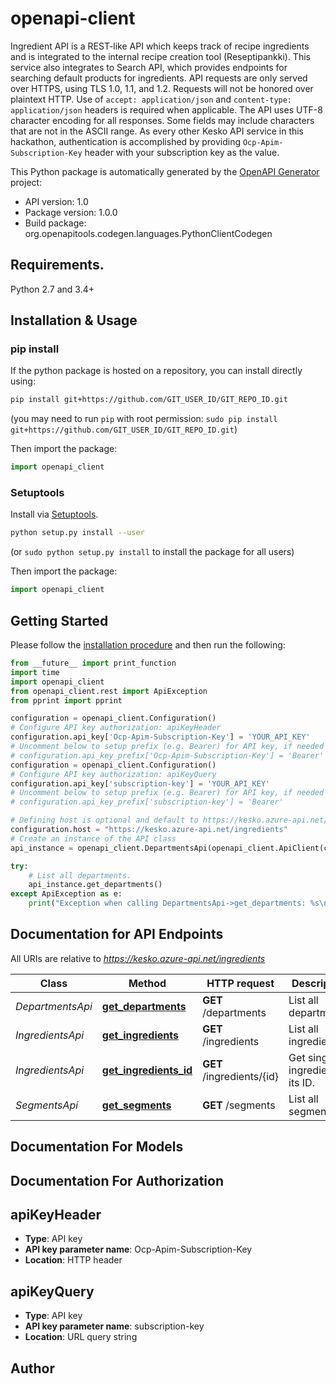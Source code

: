 # openapi-client
Ingredient API is a REST-like API which keeps track of recipe ingredients and is integrated to the internal recipe creation tool (Reseptipankki). This service also integrates to Search API, which provides endpoints for searching default products for ingredients.    API requests are only served over HTTPS, using TLS 1.0, 1.1, and 1.2. Requests will not be honored over plaintext HTTP.    Use of `accept: application/json` and `content-type: application/json` headers is required when applicable.    The API uses UTF-8 character encoding for all responses. Some fields may include characters that are not in the ASCII range.    As every other Kesko API service in this hackathon, authentication is accomplished by providing `Ocp-Apim-Subscription-Key` header with your subscription key as the value.

This Python package is automatically generated by the [OpenAPI Generator](https://openapi-generator.tech) project:

- API version: 1.0
- Package version: 1.0.0
- Build package: org.openapitools.codegen.languages.PythonClientCodegen

## Requirements.

Python 2.7 and 3.4+

## Installation & Usage
### pip install

If the python package is hosted on a repository, you can install directly using:

```sh
pip install git+https://github.com/GIT_USER_ID/GIT_REPO_ID.git
```
(you may need to run `pip` with root permission: `sudo pip install git+https://github.com/GIT_USER_ID/GIT_REPO_ID.git`)

Then import the package:
```python
import openapi_client 
```

### Setuptools

Install via [Setuptools](http://pypi.python.org/pypi/setuptools).

```sh
python setup.py install --user
```
(or `sudo python setup.py install` to install the package for all users)

Then import the package:
```python
import openapi_client
```

## Getting Started

Please follow the [installation procedure](#installation--usage) and then run the following:

```python
from __future__ import print_function
import time
import openapi_client
from openapi_client.rest import ApiException
from pprint import pprint

configuration = openapi_client.Configuration()
# Configure API key authorization: apiKeyHeader
configuration.api_key['Ocp-Apim-Subscription-Key'] = 'YOUR_API_KEY'
# Uncomment below to setup prefix (e.g. Bearer) for API key, if needed
# configuration.api_key_prefix['Ocp-Apim-Subscription-Key'] = 'Bearer'
configuration = openapi_client.Configuration()
# Configure API key authorization: apiKeyQuery
configuration.api_key['subscription-key'] = 'YOUR_API_KEY'
# Uncomment below to setup prefix (e.g. Bearer) for API key, if needed
# configuration.api_key_prefix['subscription-key'] = 'Bearer'

# Defining host is optional and default to https://kesko.azure-api.net/ingredients
configuration.host = "https://kesko.azure-api.net/ingredients"
# Create an instance of the API class
api_instance = openapi_client.DepartmentsApi(openapi_client.ApiClient(configuration))

try:
    # List all departments.
    api_instance.get_departments()
except ApiException as e:
    print("Exception when calling DepartmentsApi->get_departments: %s\n" % e)

```

## Documentation for API Endpoints

All URIs are relative to *https://kesko.azure-api.net/ingredients*

Class | Method | HTTP request | Description
------------ | ------------- | ------------- | -------------
*DepartmentsApi* | [**get_departments**](docs/DepartmentsApi.md#get_departments) | **GET** /departments | List all departments.
*IngredientsApi* | [**get_ingredients**](docs/IngredientsApi.md#get_ingredients) | **GET** /ingredients | List all ingredients.
*IngredientsApi* | [**get_ingredients_id**](docs/IngredientsApi.md#get_ingredients_id) | **GET** /ingredients/{id} | Get single ingredient by its ID.
*SegmentsApi* | [**get_segments**](docs/SegmentsApi.md#get_segments) | **GET** /segments | List all segments


## Documentation For Models



## Documentation For Authorization


## apiKeyHeader

- **Type**: API key
- **API key parameter name**: Ocp-Apim-Subscription-Key
- **Location**: HTTP header


## apiKeyQuery

- **Type**: API key
- **API key parameter name**: subscription-key
- **Location**: URL query string


## Author




